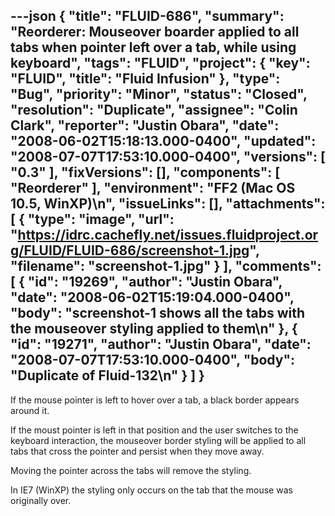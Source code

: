 ---json
{
  "title": "FLUID-686",
  "summary": "Reorderer: Mouseover boarder applied to all tabs when pointer left over a tab, while using keyboard",
  "tags": "FLUID",
  "project": {
    "key": "FLUID",
    "title": "Fluid Infusion"
  },
  "type": "Bug",
  "priority": "Minor",
  "status": "Closed",
  "resolution": "Duplicate",
  "assignee": "Colin Clark",
  "reporter": "Justin Obara",
  "date": "2008-06-02T15:18:13.000-0400",
  "updated": "2008-07-07T17:53:10.000-0400",
  "versions": [
    "0.3"
  ],
  "fixVersions": [],
  "components": [
    "Reorderer"
  ],
  "environment": "FF2 (Mac OS 10.5, WinXP)\n",
  "issueLinks": [],
  "attachments": [
    {
      "type": "image",
      "url": "https://idrc.cachefly.net/issues.fluidproject.org/FLUID/FLUID-686/screenshot-1.jpg",
      "filename": "screenshot-1.jpg"
    }
  ],
  "comments": [
    {
      "id": "19269",
      "author": "Justin Obara",
      "date": "2008-06-02T15:19:04.000-0400",
      "body": "screenshot-1 shows all the tabs with the mouseover styling applied to them\n"
    },
    {
      "id": "19271",
      "author": "Justin Obara",
      "date": "2008-07-07T17:53:10.000-0400",
      "body": "Duplicate of Fluid-132\n"
    }
  ]
}
---
If the mouse pointer is left to hover over a tab, a black border appears around it.

If the moust pointer is left in that position and the user switches to the keyboard interaction, the mouseover border styling will be applied to all tabs that cross the pointer and persist when they move away.

Moving the pointer across the tabs will remove the styling.

In IE7 (WinXP) the styling only occurs on the tab that the mouse was originally over.&#x20;

        